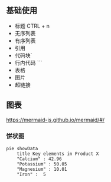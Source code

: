 

## 基础使用

- 标题 CTRL + n
- 无序列表
- 有序列表
- 引用
- 代码块`
- 行内代码 ```
- 表格
- 图片
- 超链接



## 图表

https://mermaid-js.github.io/mermaid/#/





### 饼状图

```mermaid-example
pie showData
    title Key elements in Product X
    "Calcium" : 42.96
    "Potassium" : 50.05
    "Magnesium" : 10.01
    "Iron" :  5
```